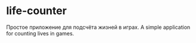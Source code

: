# life-counter
Простое приложение для подсчёта жизней в играх. A simple application for counting lives in games.
